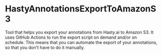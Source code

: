 # HastyAnnotationsExportToAmazonS3
Tool that helps you export your annotations from Hasty.ai to Amazon S3. It uses GitHub Actions to run the export script on demand and/or on schedule. This means that you can automate the export of your annotations, so that you don't have to do it manually.
